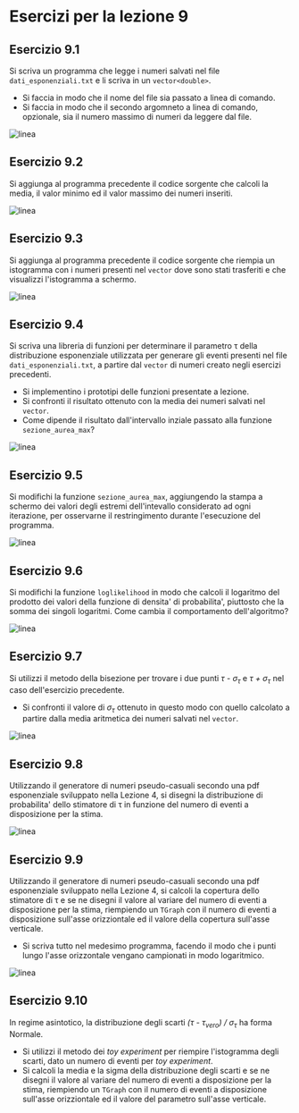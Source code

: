 # Esercizi per la lezione 9

## Esercizio 9.1

Si scriva un programma che legge i numeri salvati nel file ```dati_esponenziali.txt```
e li scriva in un ```vector<double>```.
  * Si faccia in modo che il nome del file sia passato a linea di comando.
  * Si faccia in modo che il secondo argomneto a linea di comando, opzionale,
    sia il numero massimo di numeri da leggere dal file.  

![linea](../immagini/linea.png)

## Esercizio 9.2 

Si aggiunga al programma precedente il codice sorgente che calcoli la media, il valor minimo ed il valor massimo 
dei numeri inseriti.

![linea](../immagini/linea.png)

## Esercizio 9.3

Si aggiunga al programma precedente il codice sorgente che riempia un istogramma con i numeri presenti nel ```vector```
dove sono stati trasferiti
e che visualizzi l'istogramma a schermo.
 
![linea](../immagini/linea.png)

## Esercizio 9.4

Si scriva una libreria di funzioni per determinare il parametro &tau; della distribuzione esponenziale
utilizzata per generare gli eventi presenti nel file ```dati_esponenziali.txt```,
a partire dal ```vector``` di numeri creato negli esercizi precedenti.
  * Si implementino i prototipi delle funzioni presentate a lezione.
  * Si confronti il risultato ottenuto con la media dei numeri salvati nel ```vector```.
  * Come dipende il risultato dall'intervallo inziale passato alla funzione ```sezione_aurea_max```?

![linea](../immagini/linea.png)

## Esercizio 9.5

Si modifichi la funzione ```sezione_aurea_max```,
aggiungendo la stampa a schermo dei valori degli estremi dell'intevallo considerato ad ogni iterazione,
per osservarne il restringimento durante l'esecuzione del programma.

![linea](../immagini/linea.png)

## Esercizio 9.6

Si modifichi la funzione ```loglikelihood``` in modo che calcoli il logaritmo del prodotto
dei valori della funzione di densita' di probabilita', piuttosto che la somma dei singoli logaritmi.
Come cambia il comportamento dell'algoritmo?

![linea](../immagini/linea.png)

## Esercizio 9.7

Si utilizzi il metodo della bisezione per trovare i due punti 
*&tau; - &sigma;<sub>&tau;</sub>* e *&tau; + &sigma;<sub>&tau;</sub>* 
nel caso dell'esercizio precedente.
  * Si confronti il valore di *&sigma;<sub>&tau;</sub>* ottenuto in questo modo
    con quello calcolato a partire dalla media aritmetica
    dei numeri salvati nel ```vector```.

![linea](../immagini/linea.png)

## Esercizio 9.8

Utilizzando il generatore di numeri pseudo-casuali secondo una pdf esponenziale
sviluppato nella Lezione 4, si disegni la distribuzione di probabilita' dello stimatore di &tau;
in funzione del numero di eventi a disposizione per la stima.

![linea](../immagini/linea.png)

## Esercizio 9.9

Utilizzando il generatore di numeri pseudo-casuali secondo una pdf esponenziale
sviluppato nella Lezione 4, 
si calcoli la copertura dello stimatore di &tau;
e se ne disegni il valore al variare del numero di eventi a disposizione per la stima,
riempiendo un ```TGraph``` con il numero di eventi a disposizione sull'asse orizziontale
ed il valore della copertura sull'asse verticale.
  * Si scriva tutto nel medesimo programma, 
    facendo il modo che i punti lungo l'asse orizzontale vengano campionati in modo logaritmico.

![linea](../immagini/linea.png)

## Esercizio 9.10

In regime asintotico,
la distribuzione degli scarti *(&tau; - &tau;<sub>vero</sub>) / &sigma;<sub>&tau;</sub>* 
ha forma Normale.
  * Si utilizzi il metodo dei *toy experiment* per riempire l'istogramma degli scarti, 
    dato un numero di eventi per *toy experiment*.
  * Si calcoli la media e la sigma della distribuzione degli scarti
    e se ne disegni il valore al variare del numero di eventi a disposizione per la stima,
    riempiendo un ```TGraph``` con il numero di eventi a disposizione sull'asse orizziontale
    ed il valore del parametro sull'asse verticale.





